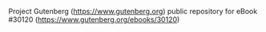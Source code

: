 Project Gutenberg (https://www.gutenberg.org) public repository for eBook #30120 (https://www.gutenberg.org/ebooks/30120)
